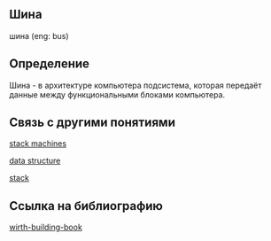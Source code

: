 ## Шина 
шина (eng: bus) 

## Определение
Шина  -  в архитектуре компьютера подсистема, которая передаёт данные между функциональными блоками компьютера. 

## Связь с другими понятиями

[stack machines](https://github.com/vernikkkkkkkkkkkkkkkkkkk/concept/blob/main/virtual%20machines/stack%20machines/stack%20machines.md)

[data structure](https://github.com/vernikkkkkkkkkkkkkkkkkkk/concept/blob/main/virtual%20machines/stack%20machines/data%20structure.md)

[stack](https://github.com/vernikkkkkkkkkkkkkkkkkkk/concept/blob/main/virtual%20machines/stack%20machines/stack.md)

## Cсылка на библиографию
[wirth-building-book](https://github.com/vernikkkkkkkkkkkkkkkkkkk/concept/blob/main/bibliography/stack%20machines/wirth-building-book.md)
